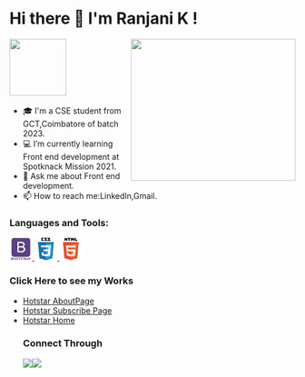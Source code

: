 <h1>
  <b>Hi there 👋 I'm Ranjani K ! </b></h1>
  <img src="https://camo.githubusercontent.com/d15e80f13cf5a87d0b196f4b692721c87520078d81af39fb2d50825c6cca2fed/68747470733a2f2f69322e77702e636f6d2f7777772e62657374776f726c646576656e74732e636f6d2f77702d636f6e74656e742f75706c6f6164732f323032302f30352f48656c6c6f2d4769662e6769663f726573697a653d343938253243343938" width="100px" height="100px">
 <img src="https://t4.ftcdn.net/jpg/03/14/06/67/360_F_314066785_uAOxjZqdroS7cliA0AXdpkDMx2HcCpUw.jpg" width="290px" height="250px" align="right" > <br>
 
- 🎓 I'm a CSE student from GCT,Coimbatore of batch 2023.
- 💻 I’m currently learning Front end development at Spotknack Mission 2021.
- 💬 Ask me about Front end development.
- 📫 How to reach me:LinkedIn,Gmail.

<h3 align="left">Languages and Tools:</h3>
<p align="left"> <a href="https://getbootstrap.com" target="_blank"> <img src="https://raw.githubusercontent.com/devicons/devicon/master/icons/bootstrap/bootstrap-plain-wordmark.svg" alt="bootstrap" width="40" height="40"/> </a> <a href="https://www.w3schools.com/css/" target="_blank"> <img src="https://raw.githubusercontent.com/devicons/devicon/master/icons/css3/css3-original-wordmark.svg" alt="css3" width="40" height="40"/> </a> <a href="https://www.w3.org/html/" target="_blank"> <img src="https://raw.githubusercontent.com/devicons/devicon/master/icons/html5/html5-original-wordmark.svg" alt="html5" width="40" height="40"/> </a> </p>
<h3>Click Here to see my Works</h3>
<ul>
  <li><a href="https://heuristic-gates-394662.netlify.app">Hotstar AboutPage</a></li>
  <li><a href="https://blissful-austin-4c1e04.netlify.app">Hotstar Subscribe Page </a></li> 
  <li><a href="https://serene-bhabha-2888f3.netlify.app">Hotstar Home</a> </li> 
<h3>Connect Through</h3> 
  
  <a href="https://www.linkedin.com/in/ranjani-k-3488121b0">
   <img src="https://img.icons8.com/bubbles/50/000000/linkedin.png"/ align="left">
  </a> 
 <a href="mailto:ranjanikarthi01@gmail.com">
 <img src="https://img.icons8.com/bubbles/50/000000/gmail.png"/> 
  </a>
